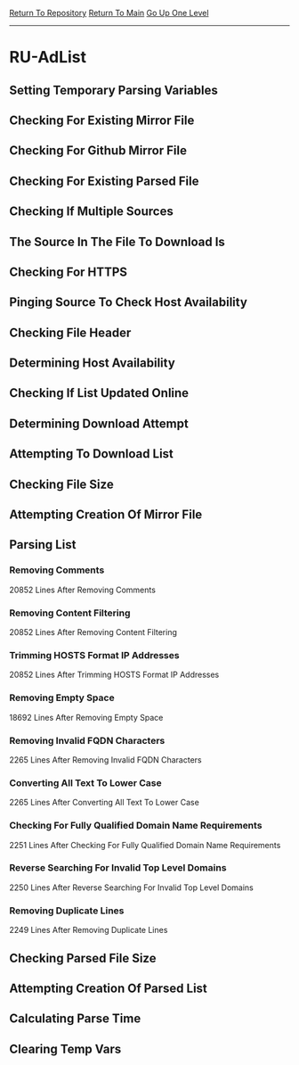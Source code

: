 [Return To Repository](https://github.com/deathbybandaid/piholeparser/)
[Return To Main](https://github.com/deathbybandaid/piholeparser/blob/master/RecentRunLogs/Mainlog.md)
[Go Up One Level](https://github.com/deathbybandaid/piholeparser/blob/master/RecentRunLogs/TopLevelScripts/30-Processing-External-Blacklists.md)
____________________________________
# RU-AdList
## Setting Temporary Parsing Variables
## Checking For Existing Mirror File
## Checking For Github Mirror File
## Checking For Existing Parsed File
## Checking If Multiple Sources
## The Source In The File To Download Is
## Checking For HTTPS
## Pinging Source To Check Host Availability
## Checking File Header
## Determining Host Availability
## Checking If List Updated Online
## Determining Download Attempt
## Attempting To Download List
## Checking File Size
## Attempting Creation Of Mirror File
## Parsing List
### Removing Comments
20852 Lines After Removing Comments
### Removing Content Filtering
20852 Lines After Removing Content Filtering
### Trimming HOSTS Format IP Addresses
20852 Lines After Trimming HOSTS Format IP Addresses
### Removing Empty Space
18692 Lines After Removing Empty Space
### Removing Invalid FQDN Characters
2265 Lines After Removing Invalid FQDN Characters
### Converting All Text To Lower Case
2265 Lines After Converting All Text To Lower Case
### Checking For Fully Qualified Domain Name Requirements
2251 Lines After Checking For Fully Qualified Domain Name Requirements
### Reverse Searching For Invalid Top Level Domains
2250 Lines After Reverse Searching For Invalid Top Level Domains
### Removing Duplicate Lines
2249 Lines After Removing Duplicate Lines
## Checking Parsed File Size
## Attempting Creation Of Parsed List
## Calculating Parse Time
## Clearing Temp Vars
